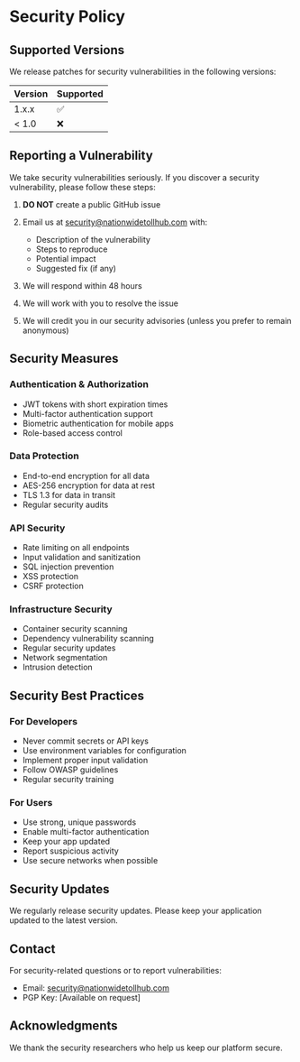 # Security Policy

## Supported Versions

We release patches for security vulnerabilities in the following versions:

| Version | Supported          |
| ------- | ------------------ |
| 1.x.x   | :white_check_mark: |
| < 1.0   | :x:                |

## Reporting a Vulnerability

We take security vulnerabilities seriously. If you discover a security vulnerability, please follow these steps:

1. **DO NOT** create a public GitHub issue
2. Email us at security@nationwidetollhub.com with:
   - Description of the vulnerability
   - Steps to reproduce
   - Potential impact
   - Suggested fix (if any)

3. We will respond within 48 hours
4. We will work with you to resolve the issue
5. We will credit you in our security advisories (unless you prefer to remain anonymous)

## Security Measures

### Authentication & Authorization
- JWT tokens with short expiration times
- Multi-factor authentication support
- Biometric authentication for mobile apps
- Role-based access control

### Data Protection
- End-to-end encryption for all data
- AES-256 encryption for data at rest
- TLS 1.3 for data in transit
- Regular security audits

### API Security
- Rate limiting on all endpoints
- Input validation and sanitization
- SQL injection prevention
- XSS protection
- CSRF protection

### Infrastructure Security
- Container security scanning
- Dependency vulnerability scanning
- Regular security updates
- Network segmentation
- Intrusion detection

## Security Best Practices

### For Developers
- Never commit secrets or API keys
- Use environment variables for configuration
- Implement proper input validation
- Follow OWASP guidelines
- Regular security training

### For Users
- Use strong, unique passwords
- Enable multi-factor authentication
- Keep your app updated
- Report suspicious activity
- Use secure networks when possible

## Security Updates

We regularly release security updates. Please keep your application updated to the latest version.

## Contact

For security-related questions or to report vulnerabilities:
- Email: security@nationwidetollhub.com
- PGP Key: [Available on request]

## Acknowledgments

We thank the security researchers who help us keep our platform secure.
